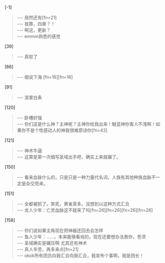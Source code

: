 
[-1] 
>--- 居然还有[fn=21]<br>
>--- 我靠，四章？！<br>
>--- 啊这，更新？<br>
>--- emmm熟悉的感觉<br>

[39] 
>--- 真软了<br>

[66] 
>--- 细说下海 [fn=16][fn=16]<br>

[91] 
>--- 浪里白条<br>

[120] 
>--- 卧槽好强<br>
>--- 你们这是什么神？主神呢？主神你给我出来！魅蓝神你害人不浅啊！如果你不是个性感动人的神我很难原谅你[fn=43]<br>

[121] 
>--- 神术牛逼<br>
>--- 这算是第一次细写圣域出手吧，确实上来就碾了。<br>

[150] 
>--- 看来血脉什么的，只是只是一种力量代名词，人族有其他种族血脉不一定是杂交而来。<br>

[151] 
>--- 全都被抓了，笑死，黄雀真多。没想到以这种方式汇合<br>
>--- 龙人少年：亡灵血脉这不就来了吗[fn=26][fn=26][fn=26][fn=26]<br>

[158] 
>--- 你们说如果主角现在把神器还回去会怎样<br>
>--- 鱼人少年：……，本来能够看戏的，现在还要想办法救你，苍须<br>
>--- 圣域确实是碾压啊  尤其还有神术<br>
>--- 真人辛苦，再多来点[fn=21]<br>
>--- okok所有团员向我汇合向我汇合，我宣布个事啊，我是团长！<br>
